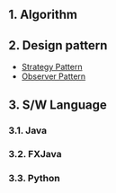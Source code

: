 ## 1. Algorithm

## 2. Design pattern
- [Strategy Pattern](/document/software/designPattern/strategy)
- [Observer Pattern](/document/software/designPattern/observer)

## 3. S/W Language
### 3.1. Java
### 3.2. FXJava
### 3.3. Python
